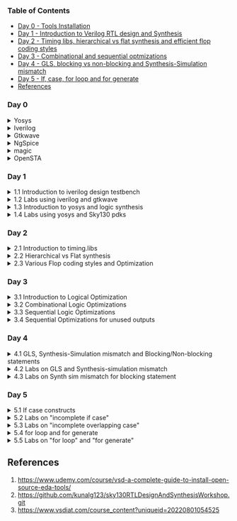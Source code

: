 ### Table of Contents
- [Day 0 - Tools Installation](#day-0)
- [Day 1 - Introduction to Verilog RTL design and Synthesis](#day-1)
- [Day 2 - Timing libs, hierarchical vs flat synthesis and efficient flop coding styles](#day-2) 
- [Day 3 - Combinational and sequential optmizations](#day-3)
- [Day 4 - GLS, blocking vs non-blocking and Synthesis-Simulation mismatch](#day-4)
- [Day 5 -  If, case, for loop and for generate](#day-5)
- [References](#references)

### Day 0  
<details>  
<summary>  
Yosys  
    
</summary>  

    
I installed Yosys using following commands:  

```
$ git clone https://github.com/YosysHQ/yosys.git  
$ cd yosys-master   
$ sudo apt install make (If make is not installed please install it)  
$ sudo apt-get install build-essential clang bison flex \  
    libreadline-dev gawk tcl-dev libffi-dev git \  
    graphviz xdot pkg-config python3 libboost-system-dev \  
    libboost-python-dev libboost-filesystem-dev zlib1g-dev  
$ make config-gcc  
$ make   
$ sudo make install
```

Below is the screenshot showing successful installation and launch:  

<img width="550" alt="Screenshot from 2023-07-31 09-49-23" src="https://github.com/Lasya-G/Lasya-iiitb-ASIC/assets/140998582/c6031ebd-ee60-40c7-8327-88f82ef83f41">  

</details>

<details>
<summary>  
Iverilog  
</summary>  

I installed verilog using following command: 
```
sudo apt-get install iverilog  
```
Below is the screenhot showing successful installation and launch:  
<img width="550" alt="Screenshot from 2023-07-31 09-50-00" src="https://github.com/Lasya-G/Lasya-iiitb-ASIC/assets/140998582/ac36da4e-6f33-47f0-8166-68141b26487f)">  

</details> 

<details>
<summary>  
    Gtkwave
</summary>
    
I installed gtkwave using following commands: 
```
sudo apt install gtkwave  
```
Below is the screenshot showing successful installation and launch:  
<img width="550" alt="Screenshot from 2023-07-31 09-51-21" src="https://github.com/Lasya-G/Lasya-iiitb-ASIC/assets/140998582/865eae3a-149a-4fe6-89bf-9069cc70f48b">  


</details>    

<details>
<summary>
        NgSpice        
</summary> 

    
Download the tarball from https://sourceforge.net/projects/ngspice/files/ to a local directory.  
Now, use the following commands to unpack and install it:

```
$ tar -zxvf ngspice-40.tar.gz  
$ cd ngspice-40  
$ mkdir release  
$ cd release  
$ ../configure  --with-x --with-readline=yes --disable-debug  
$ make  
$ sudo make install
```

The screenshot of successful installation is shown below:  

<img width="550" alt="Screenshot from 2023-08-08 17-12-55" src="https://github.com/Lasya-G/Lasya-iiitb-ASIC/assets/140998582/acb2abd2-75ff-4f01-985d-409e5dcc48df">  
    
    
</details>

<details>
<summary>
        magic
</summary>

    
I have used the following commands for the installation of magic:
    
```
sudo apt-get install m4
sudo apt-get install tcsh
sudo apt-get install csh
sudo apt-get install libx11-dev
sudo apt-get install tcl-dev tk-dev
sudo apt-get install libcairo2-dev
sudo apt-get install mesa-common-dev libglu1-mesa-dev
sudo apt-get install libncurses-dev
git clone https://github.com/RTimothyEdwards/magic
cd magic
./configure
make
sudo make install
```
The screenshot of successful installation is attatched below:  

<img width="550" alt="Screenshot from 2023-08-08 15-53-55" src="https://github.com/Lasya-G/Lasya-iiitb-ASIC/assets/140998582/f7ac78ad-b6ca-4351-bf59-c0b64ba0cb9d">  


    
</details>

<details>
<summary>
    OpenSTA
</summary>
I have used following commands to install OpenSTA:   
    
```
git clone https://github.com/The-OpenROAD-Project/OpenSTA.git
cd OpenSTA
mkdir build
cd build
cmake ..
make
sudo make install
```

The screenshot of successful installation is shown below:  

<img width="550" alt="Screenshot from 2023-08-08 17-45-01" src="https://github.com/Lasya-G/Lasya-iiitb-ASIC/assets/140998582/d6732d99-4b05-4f93-9d77-4fdf6cf9a083">  


</details>


### Day 1  
<details>
<summary>
1.1 Introduction to iverilog design testbench
</summary>
  
**Simulator:**
It is a tool used for simulating the design. In this course, we will be using **iverilog** simulation tool.  
The simulator always looks for the changes in input signals. Upon change of input signal, the output is evaluated.  
**Design:**
It is the actual verilog code or set of verilog codes which has the intended functionality to meet with the required specifications.  
**Testbench:**
It is the setup to apply stimulus(test_vectors) to the design to check it's functionality.  

<img width="550" alt="Screenshot from 2023-08-08 22-12-13" src="https://github.com/Lasya-G/Lasya-iiitb-ASIC/assets/140998582/5b2ba389-6dbd-4d1b-9ae2-1dfc81deabd3">  

<img width="550" alt="Screenshot from 2023-08-08 22-25-09" src="https://github.com/Lasya-G/Lasya-iiitb-ASIC/assets/140998582/bbf0f254-9f81-41d6-9977-a4063eef6867">


</details>

<details>
<summary>
1.2 Labs using iverilog and gtkwave
</summary>
    
Clone into the github repository https://github.com/kunalg123/sky130RTLDesignAndSynthesisWorkshop.git by using the following command:
    
```
git clone https://github.com/kunalg123/sky130RTLDesignAndSynthesisWorkshop.git
```

This consists of all the necessary files required for the entire lab sessions/workshop.  
Today, we will be executing the 2:1 mux (good_mux.v) by using the iverilog simulator, which creates a vcd file and view the output with the help of gtkwave. Use the following commands to simulate the verilog file and dump the generated vcd file into gtkwave:
```
iverilog good_mux.v tb_good_mux.v
./a.out
gtkwave tb_good_mux.vcd
```
The output generated is as follows:  
<img width="600" alt="Screenshot from 2023-08-08 21-29-10" src="https://github.com/Lasya-G/Lasya-iiitb-ASIC/assets/140998582/7d520c61-869f-4087-944c-1808c7a5ff89">


</details>

<details>
<summary>
1.3 Introduction to yosys and logic synthesis
</summary>
    
**Yosys:**
The synthesizer tool we use in this lab session is **yosys**.  
<img width="550" alt="Screenshot from 2023-08-08 22-47-16" src="https://github.com/Lasya-G/Lasya-iiitb-ASIC/assets/140998582/1b146fd0-a7a3-4fd2-a8e9-590261400b3c)">  
The synthesis output is said to be correct if the output observed during the RTL simulation is same as that of during the simulation of design testbench.  
We can use the same testbench for both the simulations.  

**Logic synthesis:**  
It is process of converting RTL design into gate level. The RTL design is converted into gates and connection is made between gates. The output file generated is called **netlist.**


</details>

<details>
<summary>
1.4 Labs using yosys and Sky130 pdks
</summary>

Invoke yosys and use the following commands to synthesize the design:  
```
yosys> read_liberty -lib ../lib/sky130_fd_sc_hd__tt_025C_1v80.lib
yosys> read_verilog good_mux.v
yosys> synth -top good_mux

```
The synthesizer output is shown below:  
<img width="600" alt="Screenshot from 2023-08-08 21-36-50]" src="https://github.com/Lasya-G/Lasya-iiitb-ASIC/assets/140998582/2c3a3b54-a0ae-47ff-91f5-976a794fe119)">  
 

The commands to creating and viewing the netlist are listed below:  

```
yosys> abc -liberty ../lib/sky130_fd_sc_hd__tt_025C_1v80.lib
yosys> show
yosys> write_verilog good_mux_netlist.v 
yosys> !gvim good_mux_netlist.v
```
The information regarding the number of cells used is here: <img width="500" alt="Screenshot from 2023-08-08 21-36-05" src="https://github.com/Lasya-G/Lasya-iiitb-ASIC/assets/140998582/e4e1c537-025b-4453-9ec8-df287422f73d">  

The netlist files is as shown below:  
<img width="600" alt="Screenshot from 2023-08-08 21-40-27" src="https://github.com/Lasya-G/Lasya-iiitb-ASIC/assets/140998582/77ff5e8e-be1f-4681-8093-46ccad36a6e5)">  


</details>

### Day 2 

<details>
<summary>    
2.1 Introduction to timing.libs
</summary>
Use the following commands to open the lib file:  
    
```
$ gvim ../lib/sky130_fd_sc_hd__tt_025C_1v80.lib
```
Below is the screenshot of the library file:  
<img width="550" alt="Screenshot from 2023-08-11 15-34-52" src="https://github.com/Lasya-G/Lasya-iiitb-ASIC/assets/140998582/a4c05c75-fd39-42cf-a870-bdf025f213f6">  
We have 3 important factors which determines the working of a semiconductor. They are: "**P**", "**V**", "**T**" which stands for Power, Voltage and Temperature respectively which forms the pillar for the working of a design.  

- The Process will have many variations due to fabrication of the transistors.
- The change in Voltage will effect the behaviour of the circuit.
- As semiconductors sre sensitive to Temperature, even a minimal temperature change may effect the working parameters of the components.

The libraries are mainly characterized to model these variations.  
.lib file is a bucket of all the standard cells that are available or required for the model.  
A cell consists of the details of the leakage power of all the input conbinations of the cells and the delay, area occupied and some other features like pin details, timing information etc.  

Observe the following image:  
<img width="550" alt="Screenshot from 2023-08-14 14-18-06" src="https://github.com/Lasya-G/Lasya-iiitb-ASIC/assets/140998582/8d5a0273-3d13-460b-9b40-7b50c5fe7aec">  
From the above image, we can depict that the larger means that the cell employs wider transistors which leads to faster performance.

</details>

<details>
<summary>
2.2 Hierarchical vs Flat synthesis  
</summary>  

Open the verilog file using the following command:  
```
$ gvim multiple_modules.v
```
This is the verilog file:<img width="550" alt="Screenshot from 2023-08-14 14-37-03" src="https://github.com/Lasya-G/Lasya-iiitb-ASIC/assets/140998582/7a06bb18-2134-4256-b152-b9546cc96497">  
Now, launch yosys and use following commands:  
```
yosys
yosys> read_liberty -lib ../lib/sky130_fd_sc_hd__tt_025C_1v80.lib
yosys> read_verilog multiple_modules.v
yosys> synth -top multiple_modules
```
The following report will be generated:<img width="600" alt="Screenshot from 2023-08-14 14-47-09" src="https://github.com/Lasya-G/Lasya-iiitb-ASIC/assets/140998582/62ba86c2-101c-48ac-9f5a-c82f84aa73c5">  
Read the design to the library using following command:  
```
yosys> abc -liberty  ../lib/sky130_fd_sc_hd__tt_025C_1v80.lib 
```
Now, when we give the command "**show**", we expect to see the following structure:<img width="550" alt="IMG_0028" src="https://github.com/Lasya-G/Lasya-iiitb-ASIC/assets/140998582/935948d5-c8f5-4f91-bed5-b17cde43a969">  
But the following will be displayed:<img width="550" alt="Screenshot from 2023-08-14 15-13-14" src="https://github.com/Lasya-G/Lasya-iiitb-ASIC/assets/140998582/02edb451-f891-4202-8015-2b4897e264b9">  
Generate netlist using the following commands:  
```
yosys> write_verilog -noattr multiple_modules_hier.v  
yosys> !gvim multiple_modules_hier.v
```
The netlist is as follows:  
<img width="550" alt="Screenshot from 2023-08-14 15-19-31" src="https://github.com/Lasya-G/Lasya-iiitb-ASIC/assets/140998582/c9b27065-f882-48f6-aff5-ff7760414461">  

The netlist generated is a hierarchial netlist.  

We use the following command to write the flat netlist:  
```
yosys> flatten
yosys> write_verilog -noattr multiple_modules_flat.v
yosys> !gvim multiple_modules_flat.v
```
The following flat netlist will be generated:  
<img width="550" alt="Screenshot from 2023-08-14 15-24-11" src="https://github.com/Lasya-G/Lasya-iiitb-ASIC/assets/140998582/aad73976-d1c2-4626-99da-7b608a2278af">  
In this flattened netlist we can see the instantiation of or gate. We can view the flattened structure using the following command:  
```
yosys> show
```
The structure is as follows: <img width="550" alt="Screenshot from 2023-08-14 15-26-29" src="https://github.com/Lasya-G/Lasya-iiitb-ASIC/assets/140998582/ff8fccb8-5319-477d-b4da-418cbc64a303">  

We can also do the entire process/synthesis even for a single submodule using the following command:  
```
yosys> synth -top sub_module1
```
</details>
<details>
<summary>
2.3 Various Flop coding styles and Optimization
</summary>

For any circuit in digital design, the output is going to change only after the propagation delay after applying inputs.Due to this delay, there is going to be a glitch in the output.  
The more number of corcuits, the more glitches we going to experience. Inorder to avoid and fix this glitch, we use **Flops**.  
The output of the flop will change only on the edge of the clock. Due to this, the glitch will not be propagated to the output. Therefore, The flop will act as a shield and make sure the output is stable.  
We can code the flop as synchronous, asynchronous or both.  


Let us take a look at the aynchronous reset flop. Use the following commands:  
```
$ iverilog dff_asyncres.v tb_dff_asyncres.v
$ ./a.out
$ gtkwave tb_dff_asyncres.vcd
```
We obtain the following output:  
<img width="550" alt="Screenshot from 2023-08-14 16-53-59" src="https://github.com/Lasya-G/Lasya-iiitb-ASIC/assets/140998582/56151b22-ddef-4183-b008-5d2bc44b9389">  

Now, let us observe the asynchronous set flop. Use the following commands:  
```
$ iverilog dff_async_set.v tb_dff_async_set.v
$ ./a.out
$ gtkwave tb_dff_async_set.vcd
```
The output is shown below:
<img width="550" alt="Screenshot from 2023-08-14 16-58-03" src="https://github.com/Lasya-G/Lasya-iiitb-ASIC/assets/140998582/30ef54f2-d786-431e-8a2d-be3f01aa81e1">  

Now, let us synthesize the Flop circuits using yosys.  

**Asynchronous reset flop**  

Use the commands given below:  
```
yosys
yosys> read_liberty -lib ../lib/sky130_fd_sc_hd__tt_025C_1v80.lib 
yosys> read_verilog dff_asyncres.v 
yosys> synth -top dff_asyncres
yosys> dfflibmap -liberty ../lib/sky130_fd_sc_hd__tt_025C_1v80.lib 
yosys> abc -liberty ../lib/sky130_fd_sc_hd__tt_025C_1v80.lib
yosys> show
```
We obtain the following structure of Flop: <img width="550" alt="Screenshot from 2023-08-14 17-22-38" src="https://github.com/Lasya-G/Lasya-iiitb-ASIC/assets/140998582/44e67c75-6bd4-4220-8ae2-7ecab5e3f3a4">  

**Asynchronous Set Flop**  
Use the following commands:  
```
yosys
yosys> read_liberty -lib ../lib/sky130_fd_sc_hd__tt_025C_1v80.lib 
yosys> read_verilog dff_async_set.v 
yosys> synth -top dff_async_set
yosys> dfflibmap -liberty ../lib/sky130_fd_sc_hd__tt_025C_1v80.lib 
yosys> abc -liberty ../lib/sky130_fd_sc_hd__tt_025C_1v80.lib
yosys> show
```
 We obtain the asynchronous set flop structure as shown: <img width="550" alt="Screenshot from 2023-08-14 17-27-12" src="https://github.com/Lasya-G/Lasya-iiitb-ASIC/assets/140998582/4ef7e1c6-c813-4181-9fb3-4de3919ed799">  

 **Synchronous Reset Flop**  
 Use the following commands:  
 ```
yosys
yosys> read_liberty -lib ../lib/sky130_fd_sc_hd__tt_025C_1v80.lib 
yosys> read_verilog dff_syncres.v 
yosys> synth -top dff_syncres
yosys> dfflibmap -liberty ../lib/sky130_fd_sc_hd__tt_025C_1v80.lib 
yosys> abc -liberty ../lib/sky130_fd_sc_hd__tt_025C_1v80.lib
yosys> show
```
The output structure of synchronous reset flop is as follows: 
<img width="550" alt="Screenshot from 2023-08-14 17-31-38" src="https://github.com/Lasya-G/Lasya-iiitb-ASIC/assets/140998582/69539c25-f597-4358-b69d-fb94568a7c7a">   


Open the mult files using following command:
```
$ gvim mult_*.v -o
```
The screen pops up as shown: <img width="550" alt="Screenshot from 2023-08-14 18-57-13" src="https://github.com/Lasya-G/Lasya-iiitb-ASIC/assets/140998582/c51fb467-794f-4b92-8b7f-8d6567dd5017">  

Now synthesis using yosys. Use the below commands:
```
yosys
yosys> read_liberty -lib ../lib/sky130_fd_sc_hd__tt_025C_1v80.lib 
yosys> read_verilog mult_2.v 
yosys> synth -top mul2
yosys> dfflibmap -liberty ../lib/sky130_fd_sc_hd__tt_025C_1v80.lib 
yosys> abc -liberty ../lib/sky130_fd_sc_hd__tt_025C_1v80.lib
yosys> show
```
Thw following structure shows up: <img width="550" alt="Screenshot from 2023-08-14 19-05-40" src="https://github.com/Lasya-G/Lasya-iiitb-ASIC/assets/140998582/cc072a2c-6b6f-45ad-96a8-780066791835">  

Let us generate the netlist using the following commands:
```
yosys> write_verilog -noattr mul2_net.v
yosys> !gvim mul2_net.v
```
The netlist is as follows: <img width="550" alt="Screenshot from 2023-08-14 19-07-34" src="https://github.com/Lasya-G/Lasya-iiitb-ASIC/assets/140998582/4e96bc86-eb8c-4450-b6ef-577f5f02feb8">  

Let us now synthesize mult_8 using following commands:
```
yosys
yosys> read_liberty -lib ../lib/sky130_fd_sc_hd__tt_025C_1v80.lib 
yosys> read_verilog mult_8.v 
yosys> synth -top mult8
yosys> dfflibmap -liberty ../lib/sky130_fd_sc_hd__tt_025C_1v80.lib 
yosys> abc -liberty ../lib/sky130_fd_sc_hd__tt_025C_1v80.lib
yosys> show
```
The ouput structure is shown below: 
<img width="550" alt="Screenshot from 2023-08-14 19-12-20" src="https://github.com/Lasya-G/Lasya-iiitb-ASIC/assets/140998582/357a914e-244d-4499-955b-1ae52fc5bf13">  

Generate netlist using following commands:  
```
yosys> write_verilog -noattr mult8_net.v
yosys> !gvim mult8_net.v
```
The netlist is as follows: <img width="550" alt="Screenshot from 2023-08-14 19-13-53" src="https://github.com/Lasya-G/Lasya-iiitb-ASIC/assets/140998582/5de4c6a3-6386-41d5-a278-e07e8c499709">  


</details>

### Day 3 
<details>
<summary>
3.1 Introduction to Logical Optimization
</summary>  
  
The combinational logic optimization is mainly to squeeze the logic to get most optimised design that is efficient in terms of power and area.  
The techniques used for combinational logic optimisation are:  

- Constant propagation : It is a direct optimisation technique.
- Boolean Logic Optimization

The techniques used for Sequential Logical Optimization are:

- Sequential constant propagation
- State Optimization : Optimization of unused states.
- Retiming
- Sequential logic cloning (Floor plan aware synthesis)

</details>

<details>
<summary>
3.2 Combinational Logic Optimizations
</summary>  
    
**opt_check**  
Invoke yosys and synthesize the opt files using the following commands:  
```
yosys
yosys> read_liberty -lib ../lib/sky130_fd_sc_hd__tt_025C_1v80.lib 
yosys> read_verilog opt_check.v 
yosys> synth -top opt_check
yosys> opt_clean -purge 
yosys> abc -liberty ../lib/sky130_fd_sc_hd__tt_025C_1v80.lib
yosys> show
```
The output structure is as follows:
<img width="550" alt="Screenshot from 2023-08-14 19-52-15" src="https://github.com/Lasya-G/Lasya-iiitb-ASIC/assets/140998582/d324cee9-4335-49f9-9312-73c52dca1815">  

**opt_check2**  
synthesize the opt files using the following commands:  
```
yosys
yosys> read_liberty -lib ../lib/sky130_fd_sc_hd__tt_025C_1v80.lib 
yosys> read_verilog opt_check2.v 
yosys> synth -top opt_check2
yosys> opt_clean -purge 
yosys> abc -liberty ../lib/sky130_fd_sc_hd__tt_025C_1v80.lib
yosys> show
```
The output structure is as shown:
<img width="550" alt="Screenshot from 2023-08-14 19-54-22" src="https://github.com/Lasya-G/Lasya-iiitb-ASIC/assets/140998582/768fd11d-893c-4e06-b880-97976ce800b8">  

**opt_check3**  
synthesize the opt files using the following commands:  
```
yosys
yosys> read_liberty -lib ../lib/sky130_fd_sc_hd__tt_025C_1v80.lib 
yosys> read_verilog opt_check3.v 
yosys> synth -top opt_check3
yosys> opt_clean -purge 
yosys> abc -liberty ../lib/sky130_fd_sc_hd__tt_025C_1v80.lib
yosys> show
```
The output structure is as shown:
<img width="550" alt="Screenshot from 2023-08-14 19-57-58" src="https://github.com/Lasya-G/Lasya-iiitb-ASIC/assets/140998582/b7a20ddd-b75d-4541-9640-1a634b9ad013">  

**opt_check4**  
synthesize the opt files using the following commands:  
```
yosys
yosys> read_liberty -lib ../lib/sky130_fd_sc_hd__tt_025C_1v80.lib 
yosys> read_verilog opt_check4.v 
yosys> synth -top opt_check4
yosys> opt_clean -purge 
yosys> abc -liberty ../lib/sky130_fd_sc_hd__tt_025C_1v80.lib
yosys> show
```
The output structure is as shown:
<img width="550" alt="Screenshot from 2023-08-14 20-00-38" src="https://github.com/Lasya-G/Lasya-iiitb-ASIC/assets/140998582/997be825-f7a0-464a-b8b7-f31facae071b">  

</details>

<details>
<summary>
    3.3 Sequential Logic Optimizations
</summary>  
Use the following commands to view the verilog files:   
    
```
 gvim dff_const1.v   
 ```
 The files are as follow:<img width="550" alt="Screenshot from 2023-08-14 22-06-16" src="https://github.com/Lasya-G/Lasya-iiitb-ASIC/assets/140998582/9f78ac03-89b2-4675-ba30-f740a1bf61e7">  

 Run the dff_const1 verilog file with the help of the commands below:  
 ```
iverilog dff_const1.v tb_dff_const1.v
./a.out
gtkwave tb_dff_const1.vcd
```
The output is shown below:  
<img width="550" alt="Screenshot from 2023-08-14 22-09-08" src="https://github.com/Lasya-G/Lasya-iiitb-ASIC/assets/140998582/e139452c-af5b-47e1-aaec-292a08e3867f">  

Run the dff_const2 verilog file using the below commands:  
```
iverilog dff_const2.v tb_dff_const2.v
./a.out
gtkwave tb_dff_const2.vcd
```

The output is as shown below:  
<img width="550" alt="Screenshot from 2023-08-14 22-12-42" src="https://github.com/Lasya-G/Lasya-iiitb-ASIC/assets/140998582/cefe7fb5-f045-4f2a-84b6-a3c334417a70">  

Synthesize the above codes with yosys using the below commands:  
**dff_const1**
```
yosys
yosys> read_liberty -lib ../lib/sky130_fd_sc_hd__tt_025C_1v80.lib 
yosys> read_verilog dff_const1.v 
yosys> synth -top dff_const1
yosys> dfflibmap ../lib/sky130_fd_sc_hd__tt_025C_1v80.lib 
yosys> abc -liberty ../lib/sky130_fd_sc_hd__tt_025C_1v80.lib
yosys> show
```
The structure of the output is shown below:
<img width="550" alt="Screenshot from 2023-08-14 22-17-00" src="https://github.com/Lasya-G/Lasya-iiitb-ASIC/assets/140998582/183e0910-3602-404e-afe5-c8e4db962a35">  


**dff_const2**  
```
yosys
yosys> read_liberty -lib ../lib/sky130_fd_sc_hd__tt_025C_1v80.lib 
yosys> read_verilog dff_const2.v 
yosys> synth -top dff_const2
yosys> dfflibmap -liberty ../lib/sky130_fd_sc_hd__tt_025C_1v80.lib 
yosys> abc -liberty ../lib/sky130_fd_sc_hd__tt_025C_1v80.lib
yosys> show
```
The output structure is as follows:
<img width="550" alt="Screenshot from 2023-08-14 22-20-27" src="https://github.com/Lasya-G/Lasya-iiitb-ASIC/assets/140998582/bc99beb6-d51d-4c4f-acf0-e694c6abfbbd">  

**dff_const3**  
Use the following commands to obtain gtkwave:

```
iverilog dff_const3.v tb_dff_const3.v
./a.out
gtkwave tb_dff_const3.vcd
```
The following waveform is obtained: <img width="550" alt="Screenshot from 2023-08-14 22-26-40" src="https://github.com/Lasya-G/Lasya-iiitb-ASIC/assets/140998582/81aef661-1dac-4ca1-b5c6-32af2e9e8c4c">  


Use the following commands to synthesize using yosys:
```
yosys
yosys> read_liberty -lib ../lib/sky130_fd_sc_hd__tt_025C_1v80.lib 
yosys> read_verilog dff_const3.v 
yosys> synth -top dff_const3
yosys> dfflibmap -liberty ../lib/sky130_fd_sc_hd__tt_025C_1v80.lib 
yosys> abc -liberty ../lib/sky130_fd_sc_hd__tt_025C_1v80.lib
yosys> show
```

The output structure is as follows: <img width="550" alt="Screenshot from 2023-08-14 22-27-48" src="https://github.com/Lasya-G/Lasya-iiitb-ASIC/assets/140998582/811328cd-350d-4043-b6f8-ab44963785c0">  

**dff_const4**  
Use the following commands to obtain gtkwave:

```
iverilog dff_const4.v tb_dff_const4.v
./a.out
gtkwave tb_dff_const4.vcd
```
The output waveforn is shown below:
<img width="550" alt="Screenshot from 2023-08-14 22-33-00" src="https://github.com/Lasya-G/Lasya-iiitb-ASIC/assets/140998582/7c78a1db-f5bd-4cd3-adda-9e4f1a66f0d2">  


Use the following commands to synthesize using yosys:
```
yosys
yosys> read_liberty -lib ../lib/sky130_fd_sc_hd__tt_025C_1v80.lib 
yosys> read_verilog dff_const4.v 
yosys> synth -top dff_const4
yosys> dfflibmap -liberty ../lib/sky130_fd_sc_hd__tt_025C_1v80.lib 
yosys> abc -liberty ../lib/sky130_fd_sc_hd__tt_025C_1v80.lib
yosys> show
```
The output structure is shown below:  
<img width="550" alt="Screenshot from 2023-08-14 22-35-10" src="https://github.com/Lasya-G/Lasya-iiitb-ASIC/assets/140998582/33216d13-8371-4220-95b4-96d899a3ec55">  

**dff_const5**  
Use the following commands to obtain gtkwave:

```
iverilog dff_const5.v tb_dff_const5.v
./a.out
gtkwave tb_dff_const5.vcd
```
The output waveforn is shown below:
<img width="550" alt="Screenshot from 2023-08-14 22-33-38" src="https://github.com/Lasya-G/Lasya-iiitb-ASIC/assets/140998582/4704684e-5ec8-4357-9edc-fc92a2d37ff1">  


Use the following commands to synthesize using yosys:
```
yosys
yosys> read_liberty -lib ../lib/sky130_fd_sc_hd__tt_025C_1v80.lib 
yosys> read_verilog dff_const5.v 
yosys> synth -top dff_const5
yosys> dfflibmap -liberty ../lib/sky130_fd_sc_hd__tt_025C_1v80.lib 
yosys> abc -liberty ../lib/sky130_fd_sc_hd__tt_025C_1v80.lib
yosys> show
```
The output structure is shown below:  
<img width="550" alt="Screenshot from 2023-08-14 22-36-19" src="https://github.com/Lasya-G/Lasya-iiitb-ASIC/assets/140998582/b3d48358-0625-467a-9eff-afe93d29edb6">  

</details>

<details>
<summary>
3.4 Sequential Optimizations for unused outputs
</summary>

Let us view the verilog code using the command given below:  
```
gvim count_opt.v
```
The verilog code is opened: <img width="550" alt="Screenshot from 2023-08-14 22-42-00" src="https://github.com/Lasya-G/Lasya-iiitb-ASIC/assets/140998582/431f70c3-0951-415f-9be7-da149f9daf4b">  


Now, let us synthesize the above code using yosys. Follow the below commands:  
```
yosys
yosys> read_liberty -lib ../lib/sky130_fd_sc_hd__tt_025C_1v80.lib 
yosys> read_verilog count_opt.v 
yosys> synth -top count_opt
yosys> dfflibmap -liberty ../lib/sky130_fd_sc_hd__tt_025C_1v80.lib 
yosys> abc -liberty ../lib/sky130_fd_sc_hd__tt_025C_1v80.lib
yosys> show
```
The output structure is displayed like: <img width="550" alt="Screenshot from 2023-08-14 22-44-32" src="https://github.com/Lasya-G/Lasya-iiitb-ASIC/assets/140998582/065693f1-ffe1-4830-ace9-736b33862e58">  
For a 3 counter we need to see 3 flops in the output but only 1 flop is structured.  

Let us make the following changes to the counte_opt verilog code and run synthesis on the modified file.
The modified code is shown below:
<img width="550" alt="Screenshot from 2023-08-14 22-51-45" src="https://github.com/Lasya-G/Lasya-iiitb-ASIC/assets/140998582/2f428e30-41cc-402f-9a8f-226f3b72eccc">  
Let us synthesize using yosys:
```
yosys
yosys> read_liberty -lib ../lib/sky130_fd_sc_hd__tt_025C_1v80.lib 
yosys> read_verilog count_opt.v 
yosys> synth -top count_opt
yosys> dfflibmap -liberty ../lib/sky130_fd_sc_hd__tt_025C_1v80.lib 
yosys> abc -liberty ../lib/sky130_fd_sc_hd__tt_025C_1v80.lib
yosys> show
```
The output structure obtained is as shown: <img width="600" alt="Screenshot from 2023-08-14 22-53-1" src="https://github.com/Lasya-G/Lasya-iiitb-ASIC/assets/140998582/975e565e-490a-446f-ab43-505a49d0ce43">  


</details>

### Day 4 

<details>
<summary>
4.1 GLS, Synthesis-Simulation mismatch and Blocking/Non-blocking statements    
</summary>

- **GLS**:  
  In GLS, we run test bench with netlist as the Design under test instead of the RTL code. Basically, Netlist is logically equal to RTL code as the netlist is obtained by converting RTL code into standard cell gates.  
  We will use GLS to verify the logical correctness of design after synthesis and also to ensure the timing of the design is met. (run with delay annotations.)
  <img width="550" alt="Screenshot from 2023-08-15 08-44-29" src="https://github.com/Lasya-G/Lasya-iiitb-ASIC/assets/140998582/8cd33dbd-9663-4d0a-bfd9-5d3192050fe5">

**Synthesis Simulation Mismatch** can happen due to following reasons:  

- Missing Sensitivity List
- Blocking vs non-Blocking statemnets
- Non standard verilog coding


</details>

<details>
<summary>
4.2 Labs on GLS and Synthesis-simulation mismatch    
</summary>

Let us take a look at the files we use for this lab: <img width="550" alt="Screenshot from 2023-08-15 10-40-29" src="https://github.com/Lasya-G/Lasya-iiitb-ASIC/assets/140998582/0bc520f0-4e90-40f0-80d1-b7320874e232">  

Let us simulate the ternary operator code using following commands:  
```
$ iverilog ternary_operator_mux.v tb_ternary_operator_mux.v
./a.out
gtkwave tb_ternary_operator_mux.vcd
```
The output waveform is shown below:
<img width="550" alt="Screenshot from 2023-08-15 10-42-31" src="https://github.com/Lasya-G/Lasya-iiitb-ASIC/assets/140998582/85491f18-f192-4b99-b5c6-9cf002f23582">  


Let us synthesize the same using yosys:
```
yosys
yosys> read_liberty -lib ../lib/sky130_fd_sc_hd__tt_025C_1v80.lib 
yosys> read_verilog ternary_operator_mux.v 
yosys> synth -top ternary_operator_mux
yosys> abc -liberty ../lib/sky130_fd_sc_hd__tt_025C_1v80.lib
yosys> write_verilog -noattr ternary_operator_mux_net.v
yosys> show
```
The output structure is as shown: <img width="550" alt="Screenshot from 2023-08-15 10-46-41" src="https://github.com/Lasya-G/Lasya-iiitb-ASIC/assets/140998582/c890ebf1-64ee-40f0-afc3-720f50ae55aa"> 

**Bad_Mux**  
Let us simulate using following commands:  
```
iverilog bad_mux.v tb_bad_mux.v
./a.out
gtkwave tb_bad_mux.vcd
```
The output obtained is as shown: <img width="550" alt="Screenshot from 2023-08-15 10-52-12" src="https://github.com/Lasya-G/Lasya-iiitb-ASIC/assets/140998582/b97396ed-8384-409e-ab7c-ada5130dcfbd">  

Let us simulate the same using following commands:
```
yosys
yosys> read_liberty -lib ../lib/sky130_fd_sc_hd__tt_025C_1v80.lib 
yosys> read_verilog bad_mux.v 
yosys> synth -top bad_mux
yosys> abc -liberty ../lib/sky130_fd_sc_hd__tt_025C_1v80.lib
yosys> write_verilog -noattr bad_mux_net.v
```
Now simulate the bad_mux file again:
```
iverilog ../my_lib/verilog_model/primitives.v  ../my_lib/verilog_model/sky130_fd_sc_hd.v bad_mux.v tb_bad_mux.v
./a.out
gtkwave tb_bad_mux.vcd
```
Let us observe the output waveform again: <img width="550" alt="Screenshot from 2023-08-15 10-58-28" src="https://github.com/Lasya-G/Lasya-iiitb-ASIC/assets/140998582/26f8fb06-f7cf-4482-b01b-acf0d33f8a20">  
Now, the output correctly depicts the behaviour of a mux.  


</details>

<details>
<summary>
4.3 Labs on Synth sim mismatch for blocking statement    
</summary>  

We will now make use of the following verilog file:
```
gvim blocking_caveat.v
```
The following file opens: <img width="550" alt="Screenshot from 2023-08-15 19-09-45" src="https://github.com/Lasya-G/Lasya-iiitb-ASIC/assets/140998582/53a6a261-c286-47ea-9ba5-12e127b72e0e">  

Now simulate the above code:
```
$ iverilog blocking_caveat.v tb_blocking_caveat.v 
$ ./a.out
$ gtkwave tb_blocking_caveat.vcd
```
The output is as follows: <img width="550" alt="Screenshot from 2023-08-15 19-11-23" src="https://github.com/Lasya-G/Lasya-iiitb-ASIC/assets/140998582/8491efa4-327a-4c4a-a323-6d56755c4626">  

Synthesis the above file using yosys:  
```
yosys
yosys> read_liberty -lib ../lib/sky130_fd_sc_hd__tt_025C_1v80.lib 
yosys> read_verilog blocking_caveat.v 
yosys> synth -top blocking_caveat
yosys> abc -liberty ../lib/sky130_fd_sc_hd__tt_025C_1v80.lib
yosys> write_verilog -noattr blocking_caveat_net.v
yosys> show
```
The following structure is observed in output: <img width="550" alt="Screenshot from 2023-08-15 19-16-00" src="https://github.com/Lasya-G/Lasya-iiitb-ASIC/assets/140998582/3429a182-6cc0-485a-8fe2-c3a2739aba19">  

Now, simulate the verilog file again using following commands:  
```
iverilog ../my_lib/verilog_model/primitives.v  ../my_lib/verilog_model/sky130_fd_sc_hd.v blocking_caveat_net.v tb_blocking_caveat.v
./a.out
gtkwave tb_blocking_caveat.vcd
```
The output is as follows: <img width="550" alt="Screenshot from 2023-08-15 19-20-41" src="https://github.com/Lasya-G/Lasya-iiitb-ASIC/assets/140998582/c14cb78f-fec8-4d28-92f6-7e9ac1573b3d">  

</details>

### Day 5 

<details>
<summary>
5.1 If case constructs   
</summary>  

- **If constructs**: Mainly used to create the priority logic.In a nested if else construct, the conditions are given priority from top to bottom. Only if the condition is satisfied, if statement is executed and the compiler comes out of the block. If condition fails, it checks for next condition and so on.
- **Danger/Caution with if**: "Inferred latches" (Bad coding style-incomplete if)
- **Case constructs**: In case construct, the execution checks for all the case statements and whichever satisfies the statement, that particular statement is executed.If there is no match, the default statement is executed. But here unlike if construct, the execution doesn't stop once statement is satisfied, but it continues further.
- **Caveats in Case**: They occur due to two reasons- One is incomplete case statements and can be resolved by default case and the other is partial assignments in case statements. And also in case statements we should not have overlapping cases.
</details>

<details>
<summary>
5.2 Labs on "incomplete if case"
</summary>  

We will use the following files for this lab session. Use the below commands to view the required files:
```
gvim *incomp* -o
```
<img width="550" alt="image" src="https://github.com/Lasya-G/Lasya-iiitb-ASIC/assets/140998582/2cd2f881-9a08-4372-9457-4ccad8ed0853"> 

Simulate the verilog file incomp_if using following commands:  
```
$ iverilog incomp_if.v tb_incomp_if.v 
$ ./a.out
$ gtkwave tb_incomp_if.vcd
```
The output wave is as follows: <img width="550" alt="Screenshot from 2023-08-15 19-33-16" src="https://github.com/Lasya-G/Lasya-iiitb-ASIC/assets/140998582/704f7c61-ddf2-457b-885e-902cff616d4d">  

Let us simulate the file and the output structure using the below commands:
```
yosys
yosys> read_liberty -lib ../lib/sky130_fd_sc_hd__tt_025C_1v80.lib 
yosys> read_verilog incomp_if.v 
yosys> synth -top incomp_if
yosys> abc -liberty ../lib/sky130_fd_sc_hd__tt_025C_1v80.lib
yosys> write_verilog -noattr incomp_if_net.v
yosys> show
```  
<img width="550" alt="Screenshot from 2023-08-15 19-37-04" src="https://github.com/Lasya-G/Lasya-iiitb-ASIC/assets/140998582/321e1373-fa8b-4830-a3b7-125f12cd14b2">  


Simulate the verilog file incomp_if2 using following commands:  
```
$ iverilog incomp_if2.v tb_incomp_if2.v 
$ ./a.out
$ gtkwave tb_incomp_if2.vcd
```
The output wave is as follows: <img width="550" alt="Screenshot from 2023-08-15 19-41-46" src="https://github.com/Lasya-G/Lasya-iiitb-ASIC/assets/140998582/7840b3f0-2469-4831-84e5-6de2ed83126d">   

Let us simulate the file and the output structure using the below commands:
```
yosys
yosys> read_liberty -lib ../lib/sky130_fd_sc_hd__tt_025C_1v80.lib 
yosys> read_verilog incomp_if2.v 
yosys> synth -top incomp_if2
yosys> abc -liberty ../lib/sky130_fd_sc_hd__tt_025C_1v80.lib
yosys> write_verilog -noattr incomp_if2_net.v
yosys> show
```  
<img width="550" alt="Screenshot from 2023-08-15 19-43-39" src="https://github.com/Lasya-G/Lasya-iiitb-ASIC/assets/140998582/4342965f-a162-4ac5-a9df-4f242ff66432">  

</details>

<details>
<summary>
5.3 Labs on "incomplete overlapping case"   
</summary>  
We will be using the following files for this lab:
<img width="550" alt="Screenshot from 2023-08-15 19-47-05" src="https://github.com/Lasya-G/Lasya-iiitb-ASIC/assets/140998582/9706e42f-225b-48b2-823f-583206306c5b">  

Let us simulate the incomp_case file using following commands:
```
$ iverilog incomp_case.v tb_incomp_case.v 
$ ./a.out
$ gtkwave tb_incomp_case.vcd
```

The simulation output is as shown below:
<img width="550" alt="image" src="https://github.com/Lasya-G/Lasya-iiitb-ASIC/assets/140998582/59f87879-e0fb-43e5-bc72-c6b696f368c6">  

The systhesis output structure is as follows: <img width="550" alt="image" src="https://github.com/Lasya-G/Lasya-iiitb-ASIC/assets/140998582/39af17f8-2c84-4dbf-bbf5-7a787e6bfa78">  

Let us simulate the comp_case file using following commands:
```
$ iverilog comp_case.v tb_comp_case.v 
$ ./a.out
$ gtkwave tb_comp_case.vcd
```

The simulation output is as shown below:
<img width="550" alt="image" src="https://github.com/Lasya-G/Lasya-iiitb-ASIC/assets/140998582/beb9e35d-004f-4f88-a4d0-4ae8d3c77dc8">   

The systhesis output structure is as follows: <img width="550" alt="image" src="https://github.com/Lasya-G/Lasya-iiitb-ASIC/assets/140998582/1213c8c7-e625-4fea-8712-ac85560971a5">  

Let us simulate the partial_case_assign file using following commands:
```
$ iverilog partial_case_assign.v tb_partial_case_assign.v 
$ ./a.out
$ gtkwave tb_partial_case_assign.vcd
```

The simulation output is as shown below:
<img width="550" alt="image" src="https://github.com/Lasya-G/Lasya-iiitb-ASIC/assets/140998582/09497aca-d285-4285-8e87-c1e278195152">   


The systhesis output structure is as follows: <img width="550" alt="image" src="https://github.com/Lasya-G/Lasya-iiitb-ASIC/assets/140998582/06a1b06d-7443-4fe5-a88d-8ed2d5ccb6be">  



Let us simulate the bad_case file using following commands:
```
$ iverilog bad_case.v tb_bad_case.v 
$ ./a.out
$ gtkwave tb_bad_case.vcd
```

The simulation output is as shown below:
<img width="550" alt="image" src="https://github.com/Lasya-G/Lasya-iiitb-ASIC/assets/140998582/56589177-db4e-4976-b43d-04f2e2805a14">    

The systhesis output structure is as follows: <img width="550" alt="image" src="https://github.com/Lasya-G/Lasya-iiitb-ASIC/assets/140998582/dd62a012-e3b5-4f3e-ae08-fd7e50407e95">  


</details>

<details>
<summary>
5.4 for loop and for generate   
</summary>  

- **For Loop**:
  - For look is used in always block.
  - It is used for excecuting expressions alone.

- **Generate For loop**:
  - Generate for loop is used for instantaing hardware.
  - It should be used only outside always block.

</details>

<details>
<summary>
5.5 Labs on "for loop" and "for generate"   
</summary>  

We will be using the following file for this simulations and synthesis:
<img width="550" alt="image" src="https://github.com/Lasya-G/Lasya-iiitb-ASIC/assets/140998582/6d58a6e9-7755-4fd9-867a-0bd64f7adb0e">  

We will get the following simulation output:
<img width="550" alt="image" src="https://github.com/Lasya-G/Lasya-iiitb-ASIC/assets/140998582/8677737c-ab0e-42e2-8f20-b919759a45bd">  

The synthesis output structure is as follows:
<img width="550" alt="image" src="https://github.com/Lasya-G/Lasya-iiitb-ASIC/assets/140998582/2c25c88d-78a5-4f4b-9ad0-4c01ecec5e52">    

Now, let us resimulate the code and observe the output waveform:
<img width="550" alt="image" src="https://github.com/Lasya-G/Lasya-iiitb-ASIC/assets/140998582/89288bf0-c4e4-4d56-96b1-d995d2b247ed">  

We will be using the following file for this simulations and synthesis:
<img width="550" alt="image" src="https://github.com/Lasya-G/Lasya-iiitb-ASIC/assets/140998582/e631f10f-a650-46fa-bd20-5df2dfb81016">     

We will get the following simulation output:
<img width="550" alt="image" src="https://github.com/Lasya-G/Lasya-iiitb-ASIC/assets/140998582/47da29b3-507b-4d34-beeb-a84c87af731f">    

The synthesis output structure is as follows:
<img width="550" alt="image" src="https://github.com/Lasya-G/Lasya-iiitb-ASIC/assets/140998582/2845cb69-03cb-4aad-8522-45a7bc74ceb1">    

We will be using the following file for this simulations and synthesis:
<img width="550" alt="image" src="https://github.com/Lasya-G/Lasya-iiitb-ASIC/assets/140998582/40980898-84f0-4491-b4c4-5878709edd51">  

We will get the following simulation output:
<img width="550" alt="image" src="https://github.com/Lasya-G/Lasya-iiitb-ASIC/assets/140998582/8ec2a9eb-cfb3-4c63-ad7f-f74537cf5226">     

The synthesis output structure is as follows:
<img width="550" alt="image" src="https://github.com/Lasya-G/Lasya-iiitb-ASIC/assets/140998582/d2c9d2e9-cd11-4bf2-8ecb-c34710661638">   
</details>

## References
1. https://www.udemy.com/course/vsd-a-complete-guide-to-install-open-source-eda-tools/
2. https://github.com/kunalg123/sky130RTLDesignAndSynthesisWorkshop.git
3. https://www.vsdiat.com/course_content?uniqueid=20220801054525 







